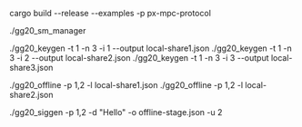 cargo build --release --examples -p px-mpc-protocol

./gg20_sm_manager

./gg20_keygen -t 1 -n 3 -i 1 --output local-share1.json
./gg20_keygen -t 1 -n 3 -i 2 --output local-share2.json
./gg20_keygen -t 1 -n 3 -i 3 --output local-share3.json

./gg20_offline -p 1,2 -l local-share1.json
./gg20_offline -p 1,2 -l local-share2.json

./gg20_siggen -p 1,2 -d "Hello" -o offline-stage.json -u 2